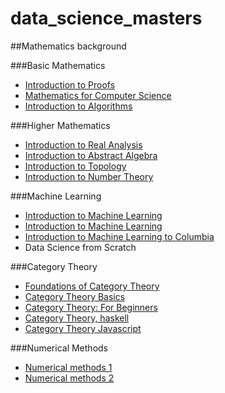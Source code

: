 # data_science_masters

##Mathematics background

###Basic Mathematics
* [Introduction to Proofs](https://www.youtube.com/watch?v=CMWFmjlB8v0&list=PLZzHxk_TPOStgPtqRZ6KzmkUQBQ8TSWVX)
* [Mathematics for Computer Science](http://ocw.mit.edu/courses/electrical-engineering-and-computer-science/6-042j-mathematics-for-computer-science-fall-2010/video-lectures/)
* [Introduction to Algorithms](http://ocw.mit.edu/courses/electrical-engineering-and-computer-science/6-046j-introduction-to-algorithms-sma-5503-fall-2005/video-lectures/)

###Higher Mathematics
* [Introduction to Real Analysis](https://www.youtube.com/watch?v=sqEyWLGvvdw&list=PL0E754696F72137EC)
* [Introduction to Abstract Algebra](https://www.youtube.com/watch?v=VdLhQs_y_E8&list=PLelIK3uylPMGzHBuR3hLMHrYfMqWWsmx5)
* [Introduction to Topology](https://www.youtube.com/watch?v=ivO9_O0YSSc&list=PLpG_ISEhQ6z0Q5MaIvdn5tBJFWfp9fZtQ)
* [Introduction to Number Theory](https://www.youtube.com/watch?v=6J-47Qk4ffY&list=PLhkiT_RYTEU1H7OmRVF5VJi76D2Efwf7F)

###Machine Learning
* [Introduction to Machine Learning](https://www.youtube.com/watch?v=UzxYlbK2c7E)
* [Introduction to Machine Learning](https://www.coursera.org/learn/machine-learning)
* [Introduction to Machine Learning to Columbia](http://www.cs.columbia.edu/learning/courses.html)
* Data Science from Scratch

###Category Theory
* [Foundations of Category Theory](https://www.youtube.com/watch?v=BF6kHD1DAeU&list=PLGCr8P_YncjVjwAxrifKgcQYtbZ3zuPlb)
* [Category Theory Basics](https://www.youtube.com/watch?v=eGk84t8hrT0&list=PLt7hcIEdZLAlLmD8ZqvODmoY72lIk1MO2)
* [Category Theory: For Beginners](https://www.youtube.com/watch?v=P6DvIfTJhx8&list=PLm_IBvOSjN4zthQSQ_Xt6gyZJZZAPoQ6v)
* [Category Theory, haskell](https://www.youtube.com/watch?v=beaBqjLhBJU)
* [Category Theory Javascript](https://www.youtube.com/watch?v=-FkgOHvNAU8&list=PLwuUlC2HlHGe7vmItFmrdBLn6p0AS8ALX)

###Numerical Methods
* [Numerical methods 1](https://www.youtube.com/watch?v=CgfkEUOFAj0&list=PL5935F944F3B5FBC7)
* [Numerical methods 2](http://ocw.mit.edu/courses/mathematics/18-086-mathematical-methods-for-engineers-ii-spring-2006/video-lectures/)


